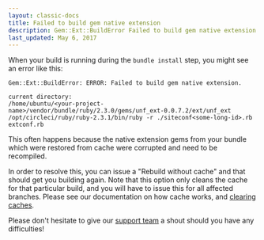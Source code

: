 ```yaml
---
layout: classic-docs
title: Failed to build gem native extension
description: Gem::Ext::BuildError Failed to build gem native extension
last_updated: May 6, 2017
---
```


When your build is running during the `bundle install` step, you might see an error like this:

```
Gem::Ext::BuildError: ERROR: Failed to build gem native extension.

current directory:
/home/ubuntu/<your-project-name>/vendor/bundle/ruby/2.3.0/gems/unf_ext-0.0.7.2/ext/unf_ext
/opt/circleci/ruby/ruby-2.3.1/bin/ruby -r ./siteconf<some-long-id>.rb
extconf.rb
```

This often happens because the native extension gems from your bundle which were restored from cache were corrupted and need to be recompiled.

In order to resolve this, you can issue a "Rebuild without cache" and that should get you building again. Note that this option only cleans the cache for that particular build, and you will have to issue this for all affected branches. Please see our documentation on how cache works, and [clearing caches](https://circleci.com/docs/1.0/how-cache-works/#clearing-cache).

Please don't hesitate to give our [support team](https://support.circleci.com/hc/en-us) a shout should you have any difficulties!
